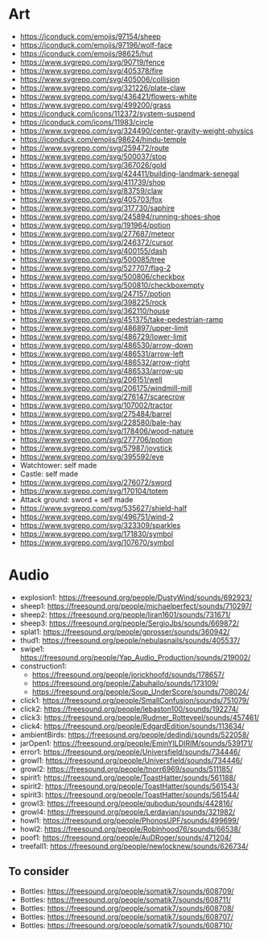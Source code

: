# Art

- https://iconduck.com/emojis/97154/sheep
- https://iconduck.com/emojis/97196/wolf-face
- https://iconduck.com/emojis/98625/hut
- https://www.svgrepo.com/svg/90719/fence
- https://www.svgrepo.com/svg/405378/fire
- https://www.svgrepo.com/svg/405006/collision
- https://www.svgrepo.com/svg/321226/plate-claw
- https://www.svgrepo.com/svg/436421/flowers-white
- https://www.svgrepo.com/svg/499200/grass
- https://iconduck.com/icons/112372/system-suspend
- https://iconduck.com/icons/11983/circle
- https://www.svgrepo.com/svg/324490/center-gravity-weight-physics
- https://iconduck.com/emojis/98624/hindu-temple
- https://www.svgrepo.com/svg/259472/route
- https://www.svgrepo.com/svg/500037/stop
- https://www.svgrepo.com/svg/367026/gold
- https://www.svgrepo.com/svg/424411/building-landmark-senegal
- https://www.svgrepo.com/svg/411739/shop
- https://www.svgrepo.com/svg/83759/claw
- https://www.svgrepo.com/svg/405703/fox
- https://www.svgrepo.com/svg/317730/saphire
- https://www.svgrepo.com/svg/245894/running-shoes-shoe
- https://www.svgrepo.com/svg/191964/potion
- https://www.svgrepo.com/svg/277687/meteor
- https://www.svgrepo.com/svg/246372/cursor
- https://www.svgrepo.com/svg/400155/dash
- https://www.svgrepo.com/svg/500085/tree
- https://www.svgrepo.com/svg/527707/flag-2
- https://www.svgrepo.com/svg/500806/checkbox
- https://www.svgrepo.com/svg/500810/checkboxempty
- https://www.svgrepo.com/svg/247157/potion
- https://www.svgrepo.com/svg/398225/rock
- https://www.svgrepo.com/svg/362110/house
- https://www.svgrepo.com/svg/451375/take-pedestrian-ramp
- https://www.svgrepo.com/svg/486897/upper-limit
- https://www.svgrepo.com/svg/486729/lower-limit
- https://www.svgrepo.com/svg/486530/arrow-down
- https://www.svgrepo.com/svg/486531/arrow-left
- https://www.svgrepo.com/svg/486532/arrow-right
- https://www.svgrepo.com/svg/486533/arrow-up
- https://www.svgrepo.com/svg/206151/well
- https://www.svgrepo.com/svg/206175/windmill-mill
- https://www.svgrepo.com/svg/276147/scarecrow
- https://www.svgrepo.com/svg/107002/tractor
- https://www.svgrepo.com/svg/275484/barrel
- https://www.svgrepo.com/svg/228580/bale-hay
- https://www.svgrepo.com/svg/178406/wood-nature
- https://www.svgrepo.com/svg/277706/potion
- https://www.svgrepo.com/svg/57987/joystick
- https://www.svgrepo.com/svg/395592/eye
- Watchtower: self made
- Castle: self made
- https://www.svgrepo.com/svg/276072/sword
- https://www.svgrepo.com/svg/170104/totem
- Attack ground: sword + self made
- https://www.svgrepo.com/svg/535627/shield-half
- https://www.svgrepo.com/svg/496751/wind-2
- https://www.svgrepo.com/svg/323309/sparkles
- https://www.svgrepo.com/svg/171830/symbol
- https://www.svgrepo.com/svg/107670/symbol

# Audio

- explosion1: https://freesound.org/people/DustyWind/sounds/692923/
- sheep1: https://freesound.org/people/michaelperfect/sounds/710297/
- sheep2: https://freesound.org/people/liran1601/sounds/731671/
- sheep3: https://freesound.org/people/SergioJbs/sounds/669872/
- splat1: https://freesound.org/people/gprosser/sounds/360942/
- thud1: https://freesound.org/people/nebulasnails/sounds/405537/
- swipe1: https://freesound.org/people/Yap_Audio_Production/sounds/219002/
- construction1:
  - https://freesound.org/people/jorickhoofd/sounds/178657/
  - https://freesound.org/people/Zabuhailo/sounds/173109/
  - https://freesound.org/people/Soup_UnderScore/sounds/708024/
- click1: https://freesound.org/people/SmallConfusion/sounds/751079/
- click2: https://freesound.org/people/lebaston100/sounds/192274/
- click3: https://freesound.org/people/Rudmer_Rotteveel/sounds/457461/
- click4: https://freesound.org/people/EdgardEdition/sounds/113634/
- ambientBirds: https://freesound.org/people/dedindi/sounds/522058/
- jarOpen1: https://freesound.org/people/EminYILDIRIM/sounds/539171/
- error1: https://freesound.org/people/Universfield/sounds/734446/
- growl1: https://freesound.org/people/Universfield/sounds/734446/
- growl2: https://freesound.org/people/tnorr6969/sounds/511185/
- spirit1: https://freesound.org/people/ToastHatter/sounds/561188/
- spirit2: https://freesound.org/people/ToastHatter/sounds/561543/
- spirit3: https://freesound.org/people/ToastHatter/sounds/561544/
- growl3: https://freesound.org/people/qubodup/sounds/442816/
- growl4: https://freesound.org/people/Lerdavian/sounds/321982/
- howl1: https://freesound.org/people/PhonosUPF/sounds/499699/
- howl2: https://freesound.org/people/Robinhood76/sounds/66538/
- poof1: https://freesound.org/people/AuDRoger/sounds/471204/
- treefall1: https://freesound.org/people/newlocknew/sounds/626734/

## To consider

- Bottles: https://freesound.org/people/somatik7/sounds/608709/
- Bottles: https://freesound.org/people/somatik7/sounds/608711/
- Bottles: https://freesound.org/people/somatik7/sounds/608708/
- Bottles: https://freesound.org/people/somatik7/sounds/608707/
- Bottles: https://freesound.org/people/somatik7/sounds/608710/
